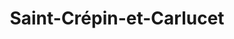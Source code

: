 ---
title: Saint-Crépin-et-Carlucet
url: /saint-crepin-et-carlucet/
latitude: 44.963
longitude: 1.274
---